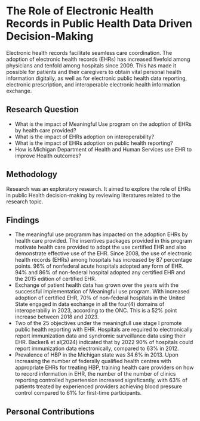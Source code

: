 # The Role of Electronic Health Records in Public Health Data Driven Decision-Making
Electronic health records facilitate seamless care coordination. The adoption of electronic health records (EHRs) has increased fivefold among physicians and tenfold among hospitals since 2009. This has made it possible for patients and their caregivers to obtain vital personal health information digitally, as well as for electronic public health data reporting, electronic prescription, and interoperable electronic health information exchange.

## Research Question
- What is the impact of Meaningful Use program on the adoption of EHRs by health care provided?
- What is the impact of EHRs adoption on interoperability?
- What is the impact of EHRs adoption on public health reporting?
- How is Michigan Department of Health and Human Services use EHR to improve Health outcomes?

## Methodology
Research was an exploratory research. It aimed to explore the role of EHRs in public Health decision-making by reviewing literatures related to the research topic.

## Findings
- The meaningful use programm has impacted on the adoption EHRs by health care provided. The insentives packages provided in this program motivate health care provided to adopt the use certified EHR and also demonstrate effective use of the EHR. Since 2008, the use of electronic health records (EHRs) among hospitals has increased by 87 percentage points. 96% of nonfederal acute hospitals adopted any form of EHR. 94% and 86% of non-federal hospital adopted any certified EHR and the 2015 edition of certified EHR.
- Exchange of patient health data has grown over the years with the successful implementation of Meaningful use program. With increased adoption of certified EHR, 70% of non-federal hospitals in the United State engaged in data exchange in all the four(4) domains of interoperabiliy in 2023, according to the ONC. This is a 52% point increase between 2018 and 2023.
- Two of the 25 objectives under the meaningfull use stage I promote public health reporting with EHR. Hospitals are required to electronically report immunization data and syndromic surveillance data using their EHR. Backer& et al(2024) indicated that by 2022 90% of hospitals could report immunization data electronically, compared to 63% in 2012.
- Prevalence of HBP in the Michigan state was 34.6% in 2013. Upon increasing the number of federally qualified health centres with appropriate EHRs for treating HBP, training health care providers on how to record information in EHR, the number of the number of clinics reporting controlled hypertension increased significantly, with 63% of patients treated by experienced providers achieving blood pressure control compared to 61% for first-time participants.

## Personal Contributions






